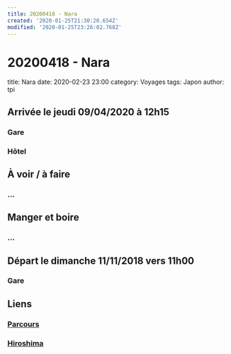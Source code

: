```yaml
---
title: 20200418 - Nara
created: '2020-01-25T21:30:20.654Z'
modified: '2020-01-25T23:26:02.768Z'
---
```


# 20200418 - Nara

title: Nara
date: 2020-02-23 23:00
category: Voyages
tags: Japon
author: tpi


## Arrivée le jeudi 09/04/2020 à 12h15

### Gare

### Hôtel

## À voir / à faire

### ...

## Manger et boire

### ...

## Départ le dimanche 11/11/2018 vers 11h00

### Gare

## Liens

### [Parcours](https://tse-tse.org/2020/02/japon-2020/index.html)

### [Hiroshima](https://tse-tse.org/2020/02/hiroshima/index.html)

